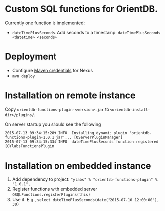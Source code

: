 # Custom SQL functions for OrientDB.

Currently one function is implemented:

* `dateTimePlusSeconds`. Add seconds to a timestamp: `dateTimePlusSeconds <datetime> <seconds>`

Deployment
==========

* Configure [Maven credentials](https://springdom.atlassian.net/wiki/display/SD/Maven+settings+for+Nexus) for Nexus
* `mvn deploy`

Installation on remote instance
===============================

Copy `orientdb-functions-plugin-<version>.jar` to `<orientdb-install-dir>/plugins/`.

On server startup you should see the following
```
2015-07-13 09:34:15:289 INFO  Installing dynamic plugin 'orientdb-functions-plugin-1.0.1.jar'... [OServerPluginManager]
2015-07-13 09:34:15:334 INFO  dateTimePlusSeconds function registered [OYlabsFunctionsPlugin]
```

Installation on embedded instance
=================================

1. Add dependency to project: `"ylabs" % "orientdb-functions-plugin" % "1.0.1",`
2. Register functions with embedded server `OSQLFunctions.registerPlugins(this)`
3. Use it. E.g., `select dateTimePlusSeconds(date("2015-07-10 12:00:00"), 30)`
